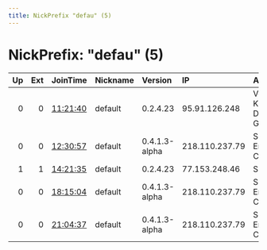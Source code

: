 ```yaml
---
title: NickPrefix "defau" (5)
---
```


# NickPrefix: "defau" (5)

|   Up |   Ext | JoinTime                                                                                            | Nickname   | Version       | IP             | AS                               | CC   |   ORp |   Dirp | OS      | Contact   |   eFamMembers |
|-----:|------:|:----------------------------------------------------------------------------------------------------|:-----------|:--------------|:---------------|:---------------------------------|:-----|------:|-------:|:--------|:----------|--------------:|
|    0 |     0 | [11:21:40](https://metrics.torproject.org/rs.html#details/DF21F90F3E01092443B6E1BD8C54695E1DE5644C) | default    | 0.2.4.23      | 95.91.126.248  | Vodafone Kabel Deutschland GmbH  | de   |   443 |   9030 | Windows | None      |             1 |
|    0 |     0 | [12:30:57](https://metrics.torproject.org/rs.html#details/EBA7F9AFEEFB068A71EBCB680451D3598C0E611D) | default    | 0.4.1.3-alpha | 218.110.237.79 | So-net Entertainment Corporation | jp   | 21973 |      0 | Windows | None      |             1 |
|    1 |     1 | [14:21:35](https://metrics.torproject.org/rs.html#details/D81F82CCDBE32F955C5CE5116BCE6036C6C4495F) | default    | 0.2.4.23      | 77.153.248.46  | SFR SA                           | fr   |   443 |   9030 | Windows | None      |             1 |
|    0 |     0 | [18:15:04](https://metrics.torproject.org/rs.html#details/1D72248F3939C13E3E3BBBEA4827512C5DC7A4C4) | default    | 0.4.1.3-alpha | 218.110.237.79 | So-net Entertainment Corporation | jp   | 21973 |      0 | Windows | None      |             1 |
|    0 |     0 | [21:04:37](https://metrics.torproject.org/rs.html#details/8C4BAE5C4123EF24CFA0F155A3E3E7E98DFFB88A) | default    | 0.4.1.3-alpha | 218.110.237.79 | So-net Entertainment Corporation | jp   | 21973 |      0 | Windows | None      |             1 |

